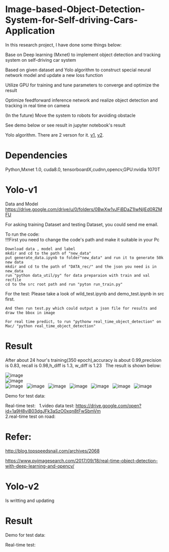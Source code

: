# Image-based-Object-Detection-System-for-Self-driving-Cars-Application
In this research project, I have done some things below:        

 Base on Deep learning (Mxnet) to implement object detection and tracking system on self-driving car system      

 Based on given dataset and Yolo algorithm to construct special neural network model and update a new loss function      

 Utilize GPU for training and tune parameters to converge and optimize the result        

 Optimize feedforward inference network and realize object detection and tracking in real time on camera     


(In the future) Move the system to robots for avoiding obstacle   


See demo below or see result in jupyter notebook's result       

Yolo algorithm. There are 2 verson for it. [v1](https://arxiv.org/pdf/1506.02640.pdf), [v2](https://arxiv.org/pdf/1612.08242.pdf).


# Dependencies
Python,Mxnet 1.0, cuda8.0, tensorboardX,cudnn,opencv,GPU:nvidia 1070T


# Yolo-v1


Data and Model
https://drive.google.com/drive/u/0/folders/0BwXw1vJFiBDaZ1IwNjlEd0RZMFU     

For asking training Dataset and testing Dataset, you could send me email.		

To run the code:  
!!!First you need to change the code's path and make it suitable in your Pc  

    Download data , model and label  
    mkdir and cd to the path of "new_data"  
    put generate_data.ipynb to folder"new_data" and run it to generate 50k new data  
    mkdir and cd to the path of "DATA_rec/" and the json you need is in new_data  
    run "python data_util/py" for data preparaion with train and val recfile  
    cd to the src root path and run "pyton run_train.py"  
    
  
  For the test:
    Please take a look of wild_test.ipynb and demo_test.ipynb in src first.
    
    And then run test.py which could output a json file for results and draw the bbox in image
    
    For real time predict, to run "pythonw real_time_object_detection" on Mac/ "python real_time_object_detection"
    
# Result
After about 24 hour's training(350 epoch),accuracy is about 0.99,precision is 0.83, recall is 0.98,h_diff is 1.3, w_diff is 1.23  
The result is shown below:  

![image](https://github.com/YunchuZhang/Image-based-Object-Detection-System-for-Self-driving-Cars-Application/blob/master/readme/1.png)  
![image](https://github.com/YunchuZhang/Image-based-Object-Detection-System-for-Self-driving-Cars-Application/blob/master/readme/2.png)  
![image](https://github.com/YunchuZhang/Image-based-Object-Detection-System-for-Self-driving-Cars-Application/blob/master/readme/3.png)  
![image](https://github.com/YunchuZhang/Image-based-Object-Detection-System-for-Self-driving-Cars-Application/blob/master/readme/4.png)  
![image](https://github.com/YunchuZhang/Image-based-Object-Detection-System-for-Self-driving-Cars-Application/blob/master/readme/5.png)  
![image](https://github.com/YunchuZhang/Image-based-Object-Detection-System-for-Self-driving-Cars-Application/blob/master/readme/6.png)  
![image](https://github.com/YunchuZhang/Image-based-Object-Detection-System-for-Self-driving-Cars-Application/blob/master/readme/7.png)  
![image](https://github.com/YunchuZhang/Image-based-Object-Detection-System-for-Self-driving-Cars-Application/blob/master/readme/8.png)  
![image](https://github.com/YunchuZhang/Image-based-Object-Detection-System-for-Self-driving-Cars-Application/blob/master/readme/9.png)  

Demo for test data:


Real-time test:  
1.video data test: https://drive.google.com/open?id=1a9H8viB03dgJFk3aSzO0xqn8tFwSbmVm   
2.real-time test on road:
# Refer:

http://blog.topspeedsnail.com/archives/2068

https://www.pyimagesearch.com/2017/09/18/real-time-object-detection-with-deep-learning-and-opencv/
# Yolo-v2
Is writting and updating
# Result
Demo for test data:		

Real-time test:		
